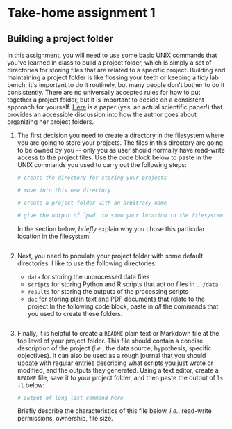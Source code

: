 # Take-home assignment 1
## Building a project folder

In this assignment, you will need to use some basic UNIX commands that you've learned in class to build a project folder, which is simply a set of directories for storing files that are related to a specific project.  Building and maintaining a project folder is like flossing your teeth or keeping a tidy lab bench; it's important to do it routinely, but many people don't bother to do it consistently.  There are no universally accepted rules for how to put together a project folder, but it is important to decide on a consistent approach for yourself.  [Here](http://journals.plos.org/ploscompbiol/article?id=10.1371/journal.pcbi.1000424) is a paper (yes, an actual scientific paper!) that provides an accessible discussion into how the author goes about organizing her project folders.

1. The first decision you need to create a directory in the filesystem where you are going to store your projects.  The files in this directory are going to be owned by you -- only you as user should normally have read-write access to the project files.  Use the code block below to paste in the UNIX commands you used to carry out the following steps:
   ```bash
   # create the directory for storing your projects
   
   # move into this new directory
   
   # create a project folder with an arbitrary name
   
   # give the output of `pwd` to show your location in the filesystem
   
   ```

   In the section below, *briefly* explain why you chose this particular location in the filesystem:
   ```
   
   ```

2. Next, you need to populate your project folder with some default directories.  I like to use the following directories:
   * `data` for storing the unprocessed data files
   * `scripts` for storing Python and R scripts that act on files in `../data`
   * `results` for storing the outputs of the processing scripts
   * `doc` for storing plain text and PDF documents that relate to the project
   In the following code block, paste in *all* the commands that you used to create these folders.
   ```bash
   
   ```
   
3. Finally, it is helpful to create a `README` plain text or Markdown file at the top level of your project folder.  This file should contain a concise description of the project (*i.e.*, the data source, hypothesis, specific objectives).  It can also be used as a rough journal that you should update with regular entries describing what scripts you just wrote or modified, and the outputs they generated.  Using a text editor, create a `README` file, save it to your project folder, and then paste the output of `ls -l` below:
   ```bash
   # output of long list command here
   ```
   Briefly describe the characteristics of this file below, *i.e.*, read-write permissions, ownership, file size.
